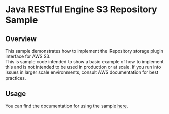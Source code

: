 # Java RESTful Engine S3 Repository Sample

## Overview
This sample demonstrates how to implement the IRepository storage plugin interface for AWS S3.  
This is sample code intended to show a basic example of how to implement this and is not intended to be used in production or at scale.
If you run into issues in larger scale environments, consult AWS documentation for best practices.

## Usage
You can find the documentation for using the sample [here](https://fluent.apryse.com/documentation/engine-guide/Fluent%20RESTful%20Engines/JavaRestSotragePluginSample).
